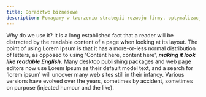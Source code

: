 ```yaml
---
title: Doradztwo biznesowe
description: Pomagamy w tworzeniu strategii rozwoju firmy, optymalizacji procesów, analizie finansowej oraz podejmowaniu kluczowych decyzji. Wspieramy przedsiębiorców na każdym etapie działalności.
---
```


Why do we use it?
It is a long established fact that a reader will be distracted by the readable content of a page when looking at its layout. The point of using Lorem Ipsum is that it has a more-or-less normal distribution of letters, as opposed to using 'Content here, content here', ***making it look like readable English.*** Many desktop publishing packages and web page editors now use Lorem Ipsum as their default model text, and a search for 'lorem ipsum' will uncover many web sites still in their infancy. Various versions have evolved over the years, sometimes by accident, sometimes on purpose (injected humour and the like).